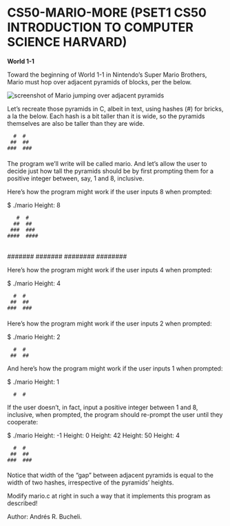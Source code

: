 # CS50-MARIO-MORE (PSET1 CS50 INTRODUCTION TO COMPUTER SCIENCE HARVARD)

<strong>World 1-1</strong>

Toward the beginning of World 1-1 in Nintendo’s Super Mario Brothers, Mario must hop over adjacent pyramids of blocks, per the below.

![screenshot of Mario jumping over adjacent pyramids](https://lab.cs50.io/_site/3239b6b61ad1beb860bccf965c6c49f2e6984b79/mario/more/pyramids.png)

Let’s recreate those pyramids in C, albeit in text, using hashes (#) for bricks, a la the below. Each hash is a bit taller than it is wide, so the pyramids themselves are also be taller than they are wide.

      #  #
     ##  ##
    ###  ###
   ####  ####

The program we’ll write will be called mario. And let’s allow the user to decide just how tall the pyramids should be by first prompting them for a positive integer between, say, 1 and 8, inclusive.

Here’s how the program might work if the user inputs 8 when prompted:

$ ./mario
Height: 8

       #  #
      ##  ##
     ###  ###
    ####  ####
   #####  #####
  ######  ######
 #######  #######
########  ########

Here’s how the program might work if the user inputs 4 when prompted:

$ ./mario
Height: 4

      #  #
     ##  ##
    ###  ###
   ####  ####

Here’s how the program might work if the user inputs 2 when prompted:

$ ./mario
Height: 2
   
      #  #
     ##  ##

And here’s how the program might work if the user inputs 1 when prompted:

$ ./mario
Height: 1

      #  #

If the user doesn’t, in fact, input a positive integer between 1 and 8, inclusive, when prompted, the program should re-prompt the user until they cooperate:

$ ./mario
Height: -1
Height: 0
Height: 42
Height: 50
Height: 4

      #  #
     ##  ##
    ###  ###
   ####  ####

Notice that width of the “gap” between adjacent pyramids is equal to the width of two hashes, irrespective of the pyramids’ heights.

Modify mario.c at right in such a way that it implements this program as described!

Author: Andrés R. Bucheli.


